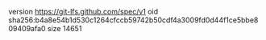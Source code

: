version https://git-lfs.github.com/spec/v1
oid sha256:b4a8e54b1d530c1264cfccb59742b50cdf4a3009fd0d44f1ce5bbe809409afa0
size 14651
